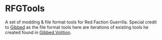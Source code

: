 # RFGTools
A set of modding & file format tools for Red Faction Guerrilla. Special credit to [Gibbed](https://github.com/gibbed/) as the file format tools here are iterations of existing tools he created found in [Gibbed.Volition](https://github.com/gibbed/Gibbed.Volition).

